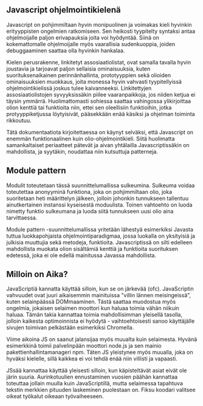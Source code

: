 Javascript ohjelmointikielenä
-----------------------------

Javascript on pohjimmiltaan hyvin monipuolinen ja voimakas kieli hyvinkin erityyppisten ongelmien ratkomiseen. Sen heikosti tyypitelty syntaksi antaa ohjelmoijalle paljon erivapauksia joita voi hyödyntää. Siinä on kokemattomalle ohjelmoijalle myös vaarallisia sudenkuoppia, joiden debuggaaminen saattaa olla hyvinkin hankalaa.

Kielen perusrakenne, linkitetyt assosiaatiolistat, ovat samalla tavalla hyvin joustavia ja tarjoavat paljon sellaisia ominaisuuksia, kuten suorituksenaikainen perinnänhallinta, prototyyppien sekä olioiden ominaisuuksien muokkaus, joita monessa hyvin vahvasti tyypitellyissä ohjelmointikielissä joskus tulee kaivanneeksi. Linkitettyjen assosiaatiolistojen syvyyksissäkin piilee vaaranpaikkoja, jos niiden ketjua ei täysin ymmärrä. Huolimattomasti sohiessa saattaa vahingossa ylikirjoittaa olion kenttiä tai funktioita niin, ettei sen oleellisiin funktioihin, jotka protyyppiketjussa löytyisivät, pääsekkään enää käsiksi ja ohjelman toiminta rikkoutuu.

Tätä dokumentaatiota kirjoitettaessa on käynyt selväksi, että Javascript on enemmän funktionaalinen kuin olio-ohjelmointikieli. Siitä huolimatta samankaltaiset periaatteet pätevät ja aivan yhtälailla Javascriptissäkin on mahdollista, ja syytäkin, noudattaa niin kutsuttuja patterneja.


Module pattern
--------------

Modulit toteutetaan tässä suunnittelumallissa sulkeumina. Sulkeuma voidaa toteutettaa anonyyminä funktiona, joka on pohjimmiltaan olio, joka suoritetaan heti määrittelyn jälkeen, jolloin johonkin tunnukseen tallentuu ainutkertainen instanssi kyseisestä moduulista. Toinen vahtoehto on luoda nimetty funktio sulkeumana ja luoda siitä tunnukseen uusi olio aina tarvittaessa.

Module pattern -suunnittelumallissa yritetään lähestyä esimerkiksi Javasta tuttua luokkapohjaista ohjelmointiparadigmaa, jossa luokalla on yksityisiä ja julkisia muuttujia sekä metodeja, funktioita. Javascriptissä on silti edelleen mahdollista muokata olion sisältämiä kenttiä ja funktioita suorituksen edetessä, joka ei ole edellä mainitussa Javassa mahdollista.

Milloin on Aika?
----------------

JavaScriptiä kannatta käyttää silloin, kun se on järkevää (ofc). JavaScriptin vahvuudet ovat juuri aikaisemmin mainituissa "villin lännen meisingeissä", kuten selainpäässä DOMmaaminen. Tästä saattaa muodostua myös ongelmia, jokaisen selaimen moottori kun haluaa toimia vähän niikuin haluaa. Tämän takia kannattaa toimia mahdollisimman yleisellä tasolla, jolloin kaikesta optimoinnista ei hyödytä - vaihtoehtoisesti sanoo käyttäjälle sivujen toimivan pelkästään esimerkiksi Chromella.

Viime aikoina JS on saanut jalansijaa myös muualta kuin selaimesta. Hyvänä esimerkkinä toimii palvelinpään moottori node.js ja sen mainio pakettienhallintamanageri npm. Täten JS yleistynee myös muualla, joka on hyväksi kielelle, sillä kaikkea ei voi tehdä enää niin villisti ja vapaasti.

JSsää kannattaa käyttää yleisesti silloin, kun käpisteltävät asiat eivät ole järin suuria. Aurinkotuulien ennustaminen vuosien päähän kannattaa toteuttaa jollain muulla kuin JavaScriptillä, mutta selaimessa tapahtuva tekstin merkkien pituuden laskeminen puolestaan on. Fiksu koodari valitsee oikeat työkalut oikeaan työvaiheeseen.

